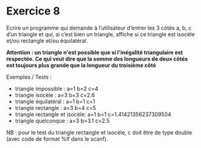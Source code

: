 # Exercice 8

Ecrire un programme qui demande à l’utilisateur d’entrer les 3 côtés a, b, c d’un triangle et qui, si c’est bien un triangle, affiche si ce triangle est isocèle et/ou rectangle et/ou équilatéral.

**Attention : un triangle n'est possible que si l'inégalité triangulaire est respectée. Ce qui veut dire que la somme des longueurs de deux côtés est toujours plus grande que la longueur du troisième côté**

Exemples / Tests :
- triangle impossible : a=1 b=2 c=4
- triangle isocèle : a=3 b=3 c=2.6
- triangle équilatéral : a=1 b=1 c=1
- triangle rectangle : a=3 b=4 c=5
- triangle rectangle et isocèle: a=1 b=1 c=1.41421356237309504
- triangle quelconque : a=3 b=3.1 c=2.5

NB : pour le test du triangle rectangle et isocèle, c doit être de type double (avec code de format %lf dans le scanf).